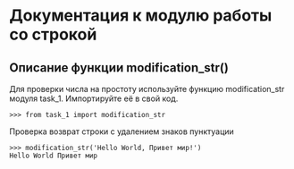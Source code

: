 Документация к модулю работы со строкой
===
Описание функции modification_str()
---
Для проверки числа на простоту используйте функцию modification_str модуля task_1. Импортируйте её в свой код.  

    >>> from task_1 import modification_str  

Проверка возврат строки с удалением знаков пунктуации  

    >>> modification_str('Hello World, Привет мир!')
    Hello World Привет мир

